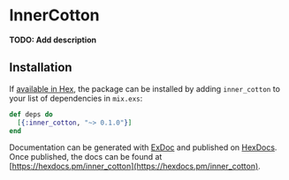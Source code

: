 # InnerCotton

**TODO: Add description**

## Installation

If [available in Hex](https://hex.pm/docs/publish), the package can be installed
by adding `inner_cotton` to your list of dependencies in `mix.exs`:

```elixir
def deps do
  [{:inner_cotton, "~> 0.1.0"}]
end
```

Documentation can be generated with [ExDoc](https://github.com/elixir-lang/ex_doc)
and published on [HexDocs](https://hexdocs.pm). Once published, the docs can
be found at [https://hexdocs.pm/inner_cotton](https://hexdocs.pm/inner_cotton).

